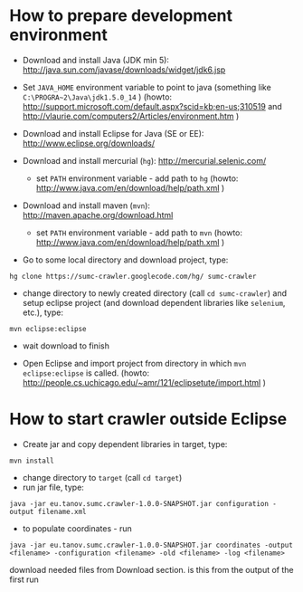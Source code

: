 # How to prepare development environment #
  * Download and install Java (JDK min 5): http://java.sun.com/javase/downloads/widget/jdk6.jsp
  * Set `JAVA_HOME` environment variable to point to java (something like `C:\PROGRA~2\Java\jdk1.5.0_14` )
(howto: http://support.microsoft.com/default.aspx?scid=kb;en-us;310519 and http://vlaurie.com/computers2/Articles/environment.htm )
  * Download and install Eclipse for Java (SE or EE): http://www.eclipse.org/downloads/
  * Download and install mercurial (`hg`): http://mercurial.selenic.com/
    * set `PATH` environment variable - add path to `hg` (howto: http://www.java.com/en/download/help/path.xml )
  * Download and install maven (`mvn`): http://maven.apache.org/download.html
    * set `PATH` environment variable - add path to `mvn` (howto: http://www.java.com/en/download/help/path.xml )

  * Go to some local directory and download project, type:
```
hg clone https://sumc-crawler.googlecode.com/hg/ sumc-crawler
```
  * change directory to newly created directory (call `cd sumc-crawler`) and setup eclipse project (and download dependent libraries like `selenium`, etc.), type:
```
mvn eclipse:eclipse
```
  * wait download to finish

  * Open Eclipse and import project from directory in which `mvn eclipse:eclipse` is called. (howto: http://people.cs.uchicago.edu/~amr/121/eclipsetute/import.html )


# How to start crawler outside Eclipse #
  * Create jar and copy dependent libraries in target, type:
```
mvn install
```
  * change directory to `target` (call `cd target`)
  * run jar file, type:
```
java -jar eu.tanov.sumc.crawler-1.0.0-SNAPSHOT.jar configuration -output filename.xml
```
  * to populate coordinates - run
```
java -jar eu.tanov.sumc.crawler-1.0.0-SNAPSHOT.jar coordinates -output <filename> -configuration <filename> -old <filename> -log <filename>
```
download needed files from Download section. <configuration filename> is this from the output of the first run